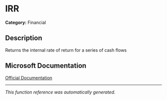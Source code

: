 # IRR

**Category:** Financial

## Description
Returns the internal rate of return for a series of cash flows

## Microsoft Documentation
[Official Documentation](https://support.microsoft.com//en-us/office/irr-function-64925eaa-9988-495b-b290-3ad0c163c1bc)

---
*This function reference was automatically generated.*
